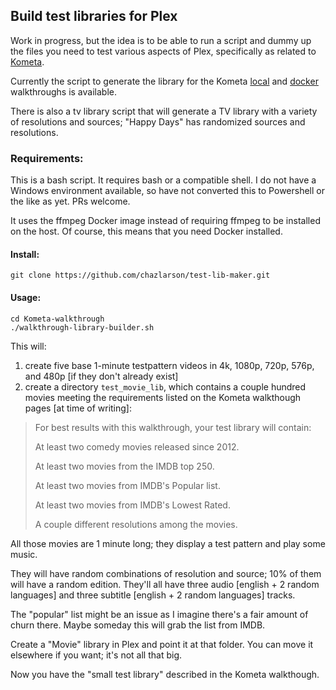 ## Build test libraries for Plex

Work in progress, but the idea is to be able to run a script and dummy up the files you need to test various aspects of Plex, specifically as related to [Kometa](https://kometa.wiki).

Currently the script to generate the library for the Kometa [local](https://kometa.wiki/en/latest/pmm/install/local/) and [docker](https://kometa.wiki/en/latest/pmm/install/docker/) walkthroughs is available.

There is also a tv library script that will generate a TV library with a variety of resolutions and sources; "Happy Days" has randomized sources and resolutions.

### Requirements:

This is a bash script.  It requires bash or a compatible shell.  I do not have a Windows environment available, so have not converted this to Powershell or the like as yet.  PRs welcome.

It uses the ffmpeg Docker image instead of requiring ffmpeg to be installed on the host.  Of course, this means that you need Docker installed.

#### Install:
```
git clone https://github.com/chazlarson/test-lib-maker.git
```
#### Usage:

```
cd Kometa-walkthrough
./walkthrough-library-builder.sh
```

This will:

1. create five base 1-minute testpattern videos in 4k, 1080p, 720p, 576p, and 480p [if they don't already exist]
2. create a directory `test_movie_lib`, which contains a couple hundred movies meeting the requirements listed on the Kometa walkthough pages [at time of writing]:

> For best results with this walkthrough, your test library will contain:
>
> At least two comedy movies released since 2012.
>
> At least two movies from the IMDB top 250.
>
> At least two movies from IMDB's Popular list.
>
> At least two movies from IMDB's Lowest Rated.
>
> A couple different resolutions among the movies.

All those movies are 1 minute long; they display a test pattern and play some music.

They will have random combinations of resolution and source; 10% of them will have a random edition.  They'll all have three audio [english + 2 random languages] and three subtitle [english + 2 random languages] tracks.

The "popular" list might be an issue as I imagine there's a fair amount of churn there. Maybe someday this will grab the list from IMDB.

Create a "Movie" library in Plex and point it at that folder.  You can move it elsewhere if you want; it's not all that big.

Now you have the "small test library" described in the Kometa walkthough.

